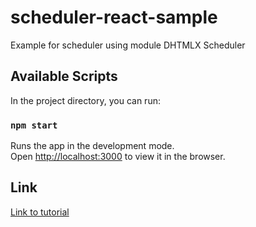 # scheduler-react-sample

Example for scheduler using module DHTMLX Scheduler

## Available Scripts

In the project directory, you can run:

### `npm start`

Runs the app in the development mode.<br />
Open [http://localhost:3000](http://localhost:3000) to view it in the browser.

## Link

[Link to tutorial](https://dhtmlx.com/blog/use-dhtmlx-scheduler-component-react-js-library-demo/)

